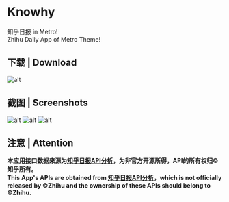 # Knowhy

知乎日报 in Metro!  
Zhihu Daily App of Metro Theme!

## 下载 | Download
![alt](http://ww3.sinaimg.cn/large/be0cd226jw1f7685zj9bfj205k05kglz.jpg)

## 截图 | Screenshots

![alt](http://ww3.sinaimg.cn/mw690/be0cd226jw1f6vjthcsvjj20k00zk7bh.jpg)
![alt](http://ww2.sinaimg.cn/mw690/be0cd226jw1f6vjtiu3wnj20k00zkdoj.jpg)
![alt](http://ww3.sinaimg.cn/mw690/be0cd226jw1f6vjtk9gs4j20k00zkwm4.jpg)

## 注意 | Attention
**本应用接口数据来源为[知乎日报API分析](https://github.com/izzyleung/ZhihuDailyPurify/wiki/知乎日报-API-分析)，为非官方开源所得，API的所有权归©知乎所有。**  
**This App's APIs are obtained from [知乎日报API分析](https://github.com/izzyleung/ZhihuDailyPurify/wiki/知乎日报-API-分析)，which is not officially released by ©Zhihu and the ownership of these APIs should belong to ©Zhihu.**

